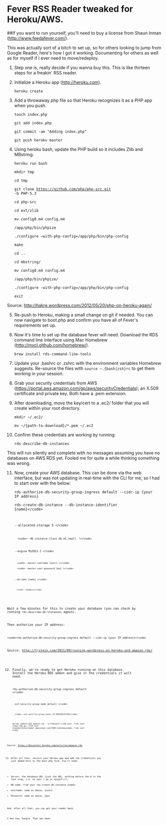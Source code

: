 Fever RSS Reader tweaked for Heroku/AWS.
========================================

##If you want to run yourself, you'll need to buy a license from Shaun Inman (http://www.feedafever.com/).

This was actually sort of a bitch to set up, so for others looking to jump from Google Reader, here's how I got it working. Documenting for others as well as for myself if I ever need to move/redeploy.

1. Step one is, really decide if you wanna buy this. This is like thirteen steps for a freakin' RSS reader.

2. Initialize a Heroku app (http://heroku.com).

	<code>heroku create</code>

3. Add a throwaway php file so that Heroku recognizes it as a PHP app when you push.

	<code>touch index.php</code>

	<code>git add index.php</code>

	<code>git commit -am "Adding index.php"</code>

	<code>git push heroku master</code>

4. Using heroku bash, update the PHP build so it includes Zlib and MBstring.
	
	<code>heroku run bash</code> 

	<code>mkdir tmp</code>

	<code>cd tmp</code>
 
	<code>git clone https://github.com/php/php-src.git -b PHP-5.3</code>
 
	<code>cd php-src</code>

	<code>cd ext/zlib</code>
 
	<code>mv config0.m4 config.m4</code>

	<code>/app/php/bin/phpize</code>
 
	<code>./configure –with-php-config=/app/php/bin/php-config</code>
 
	<code>make</code>
 
	<code>cd ..</code>

	<code>cd mbstring/</code>

	<code>mv config0.m4 config.m4</code>

	<code>/app/php/bin/phpize/</code>

	<code>./configure -with-php-config=/app/php/bin/php-config</code>
 
	<code>exit</code>

Source: http://hakre.wordpress.com/2012/05/20/php-on-heroku-again/

5. Re-push to Heroku, making a small change on git if needed. You can now navigate to boot.php and confirm you have all of Fever's requirements set up.

6. Now it's time to set up the database fever will need. Download the RDS command line interface using Mac Homebrew (http://mxcl.github.com/homebrew/). 

	<code>brew install rds-command-line-tools</code>

7. Update your .bashrc or .zshrc with the environment variables Homebrew suggests. Re-source the files with ```source ~.{bash|zsh}rc``` to get them working in your session.

8. Grab your security credentials from AWS (https://portal.aws.amazon.com/gp/aws/securityCredentials); an X.509 certificate and private key. Both have a .pem extension.

9. After downloading, move the key/cert to a .ec2/ folder that you will create within your root directory.

	<code>mkdir ~/.ec2/</code>

	<code>mv ~/{path-to-download}/*.pem ~/.ec2</code>

10. Confirm these credentials are working by running:

	<code>rds-describe-db-instances</code>

This will run silently and complete with no messages assuming you have no databases on AWS RDS yet. Fooled me for quite a while thinking something was wrong.

11. Now, create your AWS database. This can be done via the web interface, but was not updating in real-time with the CLI for me, so I had to start over with the below:

	<code>rds-authorize-db-security-group-ingress default --cidr-ip {your IP address}</code>

	<code>rds-create-db-instance --db-instance-identifier {name}\</code>

	  <code>--allocated-storage 5 \</code>

          <code>--db-instance-class db.m1.small  \</code>

	  <code>--engine MySQL5.1 \</code>

          <code>--master-username {user} \</code>

          <code>--master-user-password {pw} \</code>
	
	  <code>--db-name {name} \</code>

          <code>--headers</code>

Wait a few minutes for this to create your database (you can check by running <code>rds-describe-db-instances</code> again).

Then authorize your IP address:
   
	<code>rds-authorize-db-security-group-ingress default --cidr-ip {your IP address}</code>

Source: http://tjstein.com/2011/09/running-wordpress-on-heroku-and-amazon-rds/

12. Finally, we're ready to get Heroku running on this database. Install the Heroku RDS addon and give it the credentials it will need.
	
	<code>rds-authorize-db-security-group-ingress default \</code>
      
	  <code>--ec2-security-group-name default \</code>
         
          <code>--ec2-security-group-owner-id 098166147350</code>

    <code>heroku addons:add amazon_rds --url=mysql2://{db user, from last step}:{db pw, from last step}@{rdshostname}.amazonaws.com/3306:{databasename, from last step}</code>

Source: https://devcenter.heroku.com/articles/amazon_rds

13. After all that, revisit your Heroku app and add the credentials you just added here to the boot.php form.
You'll need:
- Server: the database URL (just the URL, nothing before the @ in the last step, i.e. no user / pw or mysql2://).
- DB name: from your rds-create-db-instance {name}
- Username: same as above, {user}
- Password: same as above, {pw}

And, after all that, you can get your reader back.

C'mon now, Google. That was mean.
